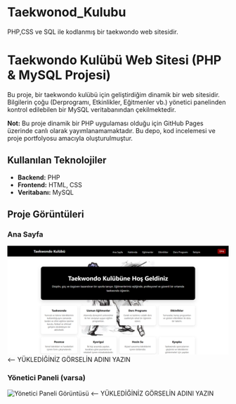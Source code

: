 # Taekwonod_Kulubu
PHP,CSS ve SQL ile kodlanmış bir taekwondo web sitesidir.
# Taekwondo Kulübü Web Sitesi (PHP & MySQL Projesi)

Bu proje, bir taekwondo kulübü için geliştirdiğim dinamik bir web sitesidir. Bilgilerin çoğu (Derprogramı, Etkinlikler, Eğitmenler vb.) yönetici panelinden kontrol edilebilen bir MySQL veritabanından çekilmektedir.

**Not:** Bu proje dinamik bir PHP uygulaması olduğu için GitHub Pages üzerinde canlı olarak yayımlanamamaktadır. Bu depo, kod incelemesi ve proje portfolyosu amacıyla oluşturulmuştur.

## Kullanılan Teknolojiler
* **Backend:** PHP
* **Frontend:** HTML, CSS
* **Veritabanı:** MySQL

## Proje Görüntüleri

### Ana Sayfa
![Ana Sayfa Görüntüsü](anasayfa.png) <-- YÜKLEDİĞİNİZ GÖRSELİN ADINI YAZIN

### Yönetici Paneli (varsa)
![Yönetici Paneli Görüntüsü](yönetici_paneli.png) <-- YÜKLEDİĞİNİZ GÖRSELİN ADINI YAZIN
